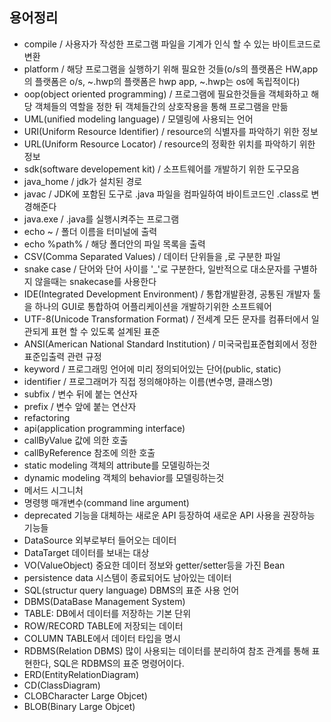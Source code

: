 ## 용어정리
- compile / 사용자가 작성한 프로그램 파일을 기계가 인식 할 수 있는 바이트코드로 변환
- platform / 해당 프로그램을 실행하기 위해 필요한 것들(o/s의 플랫폼은 HW,app의 플랫폼은 o/s, ~.hwp의 플랫폼은 hwp app, ~.hwp는 os에 독립적이다)
- oop(object oriented programming) / 프로그램에 필요한것들을 객체화하고 해당 객체들의 역할을 정한 뒤 객체들간의 상호작용을 통해 프로그램을 만듦
- UML(unified modeling language) / 모델링에 사용되는 언어 
- URI(Uniform Resource Identifier) / resource의 식별자를 파악하기 위한 정보
- URL(Uniform Resource Locator) / resource의 정확한 위치를 파악하기 위한 정보
- sdk(software developement kit) / 소프트웨어를 개발하기 위한 도구모음
- java_home / jdk가 설치된 경로
- javac / JDK에 포함된 도구로 .java 파일을 컴파일하여 바이트코드인 .class로 변경해준다
- java.exe / .java를 실행시켜주는 프로그램
- echo ~ / 폴더 이름을 터미널에 출력
- echo %path% / 해당 폴더안의 파일 목록을 출력 
- CSV(Comma Separated Values) / 데이터 단위들을 ,로 구분한 파일
- snake case / 단어와 단어 사이를 '_'로 구분한다, 일반적으로 대소문자를 구별하지 않을때는 snakecase를 사용한다
- IDE(Integrated Development Environment) / 통합개발환경, 공통된 개발자 툴을 하나의  GUI로 통합하여 어플리케이션을 개발하기위한 소프트웨어
- UTF-8(Unicode Transformation Format) / 전세계 모든 문자를 컴퓨터에서 일관되게 표현 할 수 있도록 설계된 표준 
- ANSI(American National Standard Institution) / 미국국립표준협회에서 정한 표준입출력 관련 규정
- keyword / 프로그래밍 언어에 미리 정의되어있는 단어(public, static)
- identifier / 프로그래머가 직접 정의해야하는 이름(변수명, 클래스명)
- subfix / 변수 뒤에 붙는 연산자
- prefix / 변수 앞에 붙는 연산자
- refactoring 
- api(application programming interface)
- callByValue  값에 의한 호출
- callByReference  참조에 의한 호출
- static modeling  객체의 attribute를 모델링하는것
- dynamic modeling  객체의 behavior를 모델링하는것
- 메서드 시그니처 
- 명령행 매개변수(command line argument)
- deprecated  기능을 대체하는 새로운 API 등장하여 새로운 API 사용을 권장하능 기능들
- DataSource  외부로부터 들어오는 데이터
- DataTarget	데이터를 보내는 대상
- VO(ValueObject) 중요한 데이터 정보와 getter/setter등을 가진 Bean
- persistence data  시스템이 종료되어도 남아있는 데이터
- SQL(structur query language)  DBMS의 표준 사용 언어
- DBMS(DataBase Management System) 
- TABLE: DB에서 데이터를 저장하는 기본 단위
- ROW/RECORD TABLE에 저장되는 데이터
- COLUMN TABLE에서 데이터 타입을 명시
- RDBMS(Relation DBMS) 많이 사용되는 데이터를 분리하여 참조 관계를 통해 표현한다, SQL은 RDBMS의 표준 명령어이다.
- ERD(EntityRelationDiagram) 
- CD(ClassDiagram)
- CLOBCharacter Large Objcet)
- BLOB(Binary Large Objcet)
